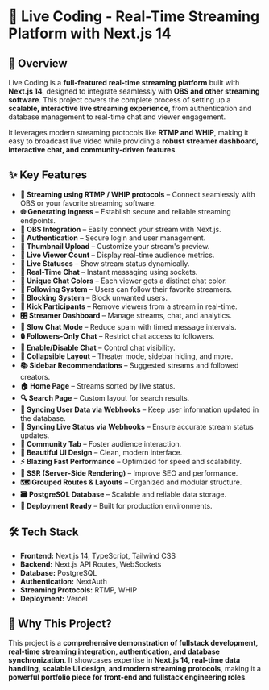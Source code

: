 # 🎥 Live Coding - Real-Time Streaming Platform with Next.js 14  

## 🚀 Overview  

Live Coding is a **full-featured real-time streaming platform** built with **Next.js 14**, designed to integrate seamlessly with **OBS and other streaming software**. This project covers the complete process of setting up a **scalable, interactive live streaming experience**, from authentication and database management to real-time chat and viewer engagement.  

It leverages modern streaming protocols like **RTMP and WHIP**, making it easy to broadcast live video while providing a **robust streamer dashboard, interactive chat, and community-driven features**.  

## ✨ Key Features  

- **📡 Streaming using RTMP / WHIP protocols** – Connect seamlessly with OBS or your favorite streaming software.  
- **🌐 Generating Ingress** – Establish secure and reliable streaming endpoints.  
- **🔗 OBS Integration** – Easily connect your stream with Next.js.  
- **🔐 Authentication** – Secure login and user management.  
- **📸 Thumbnail Upload** – Customize your stream's preview.  
- **👀 Live Viewer Count** – Display real-time audience metrics.  
- **🚦 Live Statuses** – Show stream status dynamically.  
- **💬 Real-Time Chat** – Instant messaging using sockets.  
- **🎨 Unique Chat Colors** – Each viewer gets a distinct chat color.  
- **👥 Following System** – Users can follow their favorite streamers.  
- **🚫 Blocking System** – Block unwanted users.  
- **👢 Kick Participants** – Remove viewers from a stream in real-time.  
- **🎛️ Streamer Dashboard** – Manage streams, chat, and analytics.  
- **🐢 Slow Chat Mode** – Reduce spam with timed message intervals.  
- **🔒 Followers-Only Chat** – Restrict chat access to followers.  
- **📴 Enable/Disable Chat** – Control chat visibility.  
- **🔽 Collapsible Layout** – Theater mode, sidebar hiding, and more.  
- **📚 Sidebar Recommendations** – Suggested streams and followed creators.  
- **🏠 Home Page** – Streams sorted by live status.  
- **🔍 Search Page** – Custom layout for search results.  
- **🔄 Syncing User Data via Webhooks** – Keep user information updated in the database.  
- **📡 Syncing Live Status via Webhooks** – Ensure accurate stream status updates.  
- **🤝 Community Tab** – Foster audience interaction.  
- **🎨 Beautiful UI Design** – Clean, modern interface.  
- **⚡ Blazing Fast Performance** – Optimized for speed and scalability.  
- **📄 SSR (Server-Side Rendering)** – Improve SEO and performance.  
- **🗺️ Grouped Routes & Layouts** – Organized and modular structure.  
- **🗃️ PostgreSQL Database** – Scalable and reliable data storage.  
- **🚀 Deployment Ready** – Built for production environments.  

## 🛠️ Tech Stack  

- **Frontend:** Next.js 14, TypeScript, Tailwind CSS  
- **Backend:** Next.js API Routes, WebSockets  
- **Database:** PostgreSQL  
- **Authentication:** NextAuth  
- **Streaming Protocols:** RTMP, WHIP  
- **Deployment:** Vercel  

## 🎯 Why This Project?  

This project is a **comprehensive demonstration of fullstack development, real-time streaming integration, authentication, and database synchronization**. It showcases expertise in **Next.js 14, real-time data handling, scalable UI design, and modern streaming protocols**, making it a **powerful portfolio piece for front-end and fullstack engineering roles**.  

